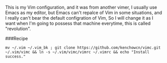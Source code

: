This is my Vim configuration, and it was from another vimer, I usually use Emacs as my editor, but Emacs can't repalce of Vim in some situations, and I really can't bear the default configration of Vim, So I will change it as I want when I'm going to possess that machine everytime, this is called "revolution".

###Recipe

	mv ~/.vim ~/.vim_bk ; git clone https://github.com/kenchowcn/vimc.git ~/.vim/vimc && ln -s ~/.vim/vimc/vimrc ~/.vimrc && echo "Install success."
